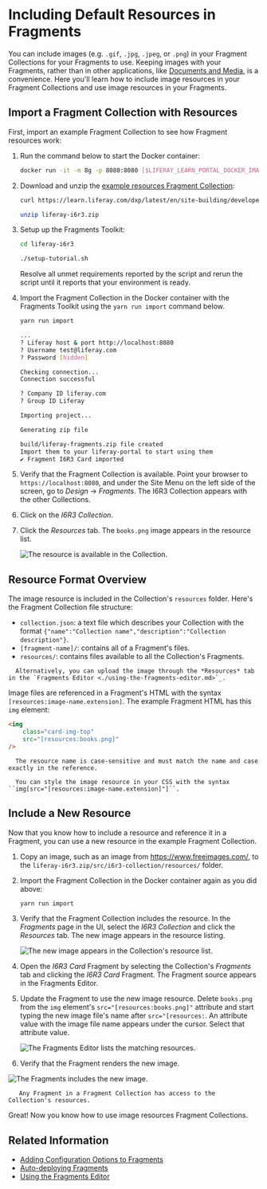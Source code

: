 # Including Default Resources in Fragments

You can include images (e.g. `.gif`, `.jpg`, `.jpeg`, or `.png`) in your Fragment Collections for your Fragments to use. Keeping images with your Fragments, rather than in other applications, like [Documents and Media](../../../content-authoring-and-management/documents-and-media/documents-and-media-overview.md), is a convenience. Here you'll learn how to include image resources in your Fragment Collections and use image resources in your Fragments.

## Import a Fragment Collection with Resources

First, import an example Fragment Collection to see how Fragment resources work:

1. Run the command below to start the Docker container:

    ```bash
    docker run -it -m 8g -p 8080:8080 [$LIFERAY_LEARN_PORTAL_DOCKER_IMAGE$]
    ```

1. Download and unzip the [example resources Fragment Collection](https://learn.liferay.com/dxp/latest/en/site-building/developer-guide/developing-page-fragments/liferay-i6r3.zip):

    ```bash
    curl https://learn.liferay.com/dxp/latest/en/site-building/developer-guide/developing-page-fragments/liferay-i6r3.zip -O
    ```

    ```bash
    unzip liferay-i6r3.zip
    ```

1. Setup up the Fragments Toolkit:

    ```bash
    cd liferay-i6r3
    ```

    ```bash
    ./setup-tutorial.sh
    ```

    Resolve all unmet requirements reported by the script and rerun the script until it reports that your environment is ready.

1. Import the Fragment Collection in the Docker container with the Fragments Toolkit using the `yarn run import` command below. 

    ```bash
    yarn run import

    ...
    ? Liferay host & port http://localhost:8080
    ? Username test@liferay.com
    ? Password [hidden]

    Checking connection...
    Connection successful

    ? Company ID liferay.com
    ? Group ID Liferay

    Importing project...

    Generating zip file

    build/liferay-fragments.zip file created
    Import them to your liferay-portal to start using them
    ✔ Fragment I6R3 Card imported
    ```

1. Verify that the Fragment Collection is available. Point your browser to `https://localhost:8080`, and under the Site Menu on the left side of the screen, go to *Design* &rarr; *Fragments*. The I6R3 Collection appears with the other Collections.

1. Click on the *I6R3 Collection*.

1. Click the *Resources* tab. The `books.png` image appears in the resource list.

    ![The resource is available in the Collection.](./including-default-resources-with-fragments/images/01.png)

## Resource Format Overview

The image resource is included in the Collection's `resources` folder. Here's the Fragment Collection file structure:

* `collection.json`: a text file which describes your Collection with the format `{"name":"Collection name","description":"Collection description"}`.
* `[fragment-name]/`: contains all of a Fragment's files.
* `resources/`: contains files available to all the Collection's Fragments.

```tip::
  Alternatively, you can upload the image through the *Resources* tab in the `Fragments Editor <./using-the-fragments-editor.md>`_.
```

Image files are referenced in a Fragment's HTML with the syntax `[resources:image-name.extension]`. The example Fragment HTML has this `img` element:

```html
<img
    class="card-img-top"
    src="[resources:books.png]"
/>
```

```note::
  The resource name is case-sensitive and must match the name and case exactly in the reference.
```

```tip::
  You can style the image resource in your CSS with the syntax ``img[src="[resources:image-name.extension]"]``.
```

## Include a New Resource

Now that you know how to include a resource and reference it in a Fragment, you can use a new resource in the example Fragment Collection.

1. Copy an image, such as an image from <https://www.freeimages.com/>, to the `liferay-i6r3.zip/src/i6r3-collection/resources/` folder.

1. Import the Fragment Collection in the Docker container again as you did above:

    ```bash
    yarn run import
    ```

1. Verify that the Fragment Collection includes the resource. In the *Fragments* page in the UI, select the *I6R3 Collection* and click the *Resources* tab. The new image appears in the resource listing.

    ![The new image appears in the Collection's resource list.](./including-default-resources-with-fragments/images/02.png)

1. Open the *I6R3 Card* Fragment by selecting the Collection's *Fragments* tab and clicking the *I6R3 Card* Fragment. The Fragment source appears in the Fragments Editor.

1. Update the Fragment to use the new image resource. Delete `books.png` from the `img` element's `src="[resources:books.png]"` attribute and start typing the new image file's name after `src="[resources:`. An attribute value with the image file name appears under the cursor. Select that attribute value.

    ![The Fragments Editor lists the matching resources.](./including-default-resources-with-fragments/images/03.png)

1. Verify that the Fragment renders the new image.

![The Fragments includes the new image.](./including-default-resources-with-fragments/images/04.png)

```note::
   Any Fragment in a Fragment Collection has access to the Collection's resources.
```

Great! Now you know how to use image resources Fragment Collections.

## Related Information

* [Adding Configuration Options to Fragments](./adding-configuration-options-to-fragments.md)
* [Auto-deploying Fragments](./auto-deploying-fragments.md)
* [Using the Fragments Editor](./using-the-fragments-editor.md)
